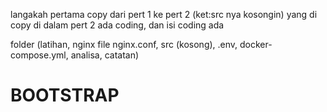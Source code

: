 langakah pertama copy dari pert 1 ke pert 2 (ket:src nya kosongin)
yang di copy di dalam pert 2 ada coding, dan isi coding ada 

folder
(latihan, nginx file nginx.conf, src (kosong), .env, docker-compose.yml, analisa, catatan)

# BOOTSTRAP
